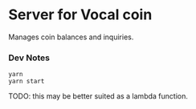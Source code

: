 # Server for Vocal coin

Manages coin balances and inquiries.

### Dev Notes

```
yarn
yarn start
```

TODO: this may be better suited as a lambda function.